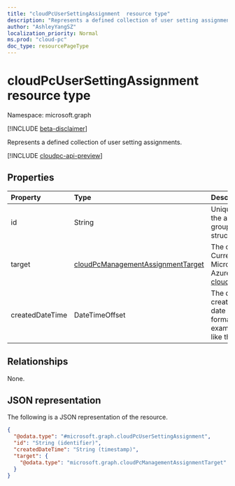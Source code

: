 ```yaml
---
title: "cloudPcUserSettingAssignment  resource type"
description: "Represents a defined collection of user setting assignments."
author: "AshleyYangSZ"
localization_priority: Normal
ms.prod: "cloud-pc"
doc_type: resourcePageType
---
```


# cloudPcUserSettingAssignment  resource type

Namespace: microsoft.graph

[!INCLUDE [beta-disclaimer](../../includes/beta-disclaimer.md)]

Represents a defined collection of user setting assignments.

[!INCLUDE [cloudpc-api-preview](../../includes/cloudpc-api-preview.md)]

## Properties

|Property|Type|Description|
|:---|:---|:---|
|id|String|Unique ID for the user setting assignment.If the assignment is applied to a Microsoft 365 group or security group, the ID is this structure: {policyID}\_{groupID}. Read-only.|
|target|[cloudPcManagementAssignmentTarget](../resources/cloudpcmanagementassignmenttarget.md)|The object that the assignment is applied to. Currently, assignments can be applied to only Microsoft 365 groups and security groups in Azure AD. For details, see [cloudPcManagementGroupAssignmentTarget](cloudpcmanagementgroupassignmenttarget.md).|
|createdDateTime|DateTimeOffset|The date and time this assignment was created. The Timestamp type represents the date and time information using ISO 8601 format and is always in UTC time. For example, midnight UTC on Jan 1, 2014 looks like this: '2014-01-01T00:00:00Z'.  |

## Relationships

None.

## JSON representation
The following is a JSON representation of the resource.
<!-- {
  "blockType": "resource",
  "keyProperty": "id",
  "@odata.type": "microsoft.graph.cloudPcUserSettingAssignment",
  "openType": false
}
-->
``` json
{
  "@odata.type": "#microsoft.graph.cloudPcUserSettingAssignment",
  "id": "String (identifier)",
  "createdDateTime": "String (timestamp)",
  "target": {
    "@odata.type": "microsoft.graph.cloudPcManagementAssignmentTarget"
  }
}
```
